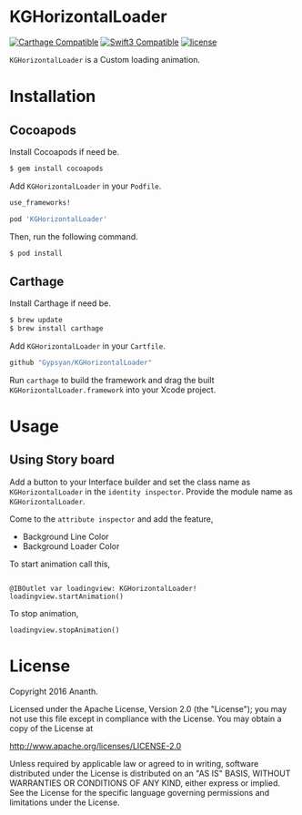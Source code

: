 # KGHorizontalLoader

[![Carthage Compatible](https://img.shields.io/badge/Carthage-compatible-4BC51D.svg?style=flat)](https://github.com/Carthage/Carthage)
[![Swift3 Compatible](https://img.shields.io/badge/KGHorizontalLoader-Swift3-brightgreen.svg)](https://img.shields.io/badge/KGHorizontalLoader-Swift3-brightgreen.svg)
[![license](https://img.shields.io/github/license/Gypsyan/KGHorizontalLoader.svg)]()

`KGHorizontalLoader` is a Custom loading animation.

# Installation

## Cocoapods

Install Cocoapods if need be.

```bash
$ gem install cocoapods
```

Add `KGHorizontalLoader` in your `Podfile`.

```ruby
use_frameworks!

pod 'KGHorizontalLoader'
```

Then, run the following command.

```bash
$ pod install
```
## Carthage

Install Carthage if need be.

```bash
$ brew update
$ brew install carthage
```

Add `KGHorizontalLoader` in your `Cartfile`.

```ruby
github "Gypsyan/KGHorizontalLoader"
```

Run `carthage` to build the framework and drag the built `KGHorizontalLoader.framework` into your Xcode project.

# Usage

## Using Story board
Add a button to your Interface builder and set the class name as `KGHorizontalLoader` in the `identity inspector`. Provide the module name as `KGHorizontalLoader`.

Come to the `attribute inspector` and add the feature,

  * Background Line Color
  * Background Loader Color

  To start animation call this,

  ```

  @IBOutlet var loadingview: KGHorizontalLoader!
  loadingview.startAnimation()
  ```

  To stop animation,

  ```
  loadingview.stopAnimation()
  ```

# License

Copyright 2016 Ananth.

Licensed under the Apache License, Version 2.0 (the "License"); you may not use this file except in compliance with the License. You may obtain a copy of the License at

http://www.apache.org/licenses/LICENSE-2.0

Unless required by applicable law or agreed to in writing, software distributed under the License is distributed on an "AS IS" BASIS, WITHOUT WARRANTIES OR CONDITIONS OF ANY KIND, either express or implied. See the License for the specific language governing permissions and limitations under the License.
